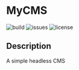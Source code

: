# MyCMS
![build](https://github.com/manuelebagnolini/MyCMS/actions/workflows/build-test.yml/badge.svg?branch=main)
![issues](https://img.shields.io/github/issues/manuelebagnolini/MyCMS)
![license](https://img.shields.io/github/license/manuelebagnolini/MyCMS)

## Description
A simple headless CMS
